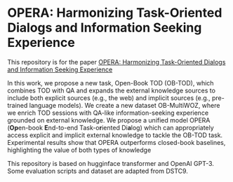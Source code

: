 # OPERA:  Harmonizing Task-Oriented Dialogs and Information Seeking Experience

This repository is for the paper [OPERA: Harmonizing Task-Oriented Dialogs and Information Seeking Experience](https://dl.acm.org/doi/abs/10.1145/3623381)

In this work, we propose a new task, Open-Book TOD (OB-TOD), which combines TOD with QA and expands the external knowledge sources to include both explicit sources (e.g., the web) and implicit sources (e.g., pre-trained language models). We create a new dataset OB-MultiWOZ, where we enrich TOD sessions with QA-like information-seeking experience grounded on external knowledge. We propose a unified model OPERA (**Op**en-book **E**nd-to-end Task-o**r**iented Di**a**log) which can appropriately access explicit and implicit external knowledge to tackle the OB-TOD task. Experimental results show that OPERA outperforms closed-book baselines, highlighting the value of both types of knowledge

This repository is based on hugginface transformer and OpenAI GPT-3. Some evaluation scripts and dataset are adapted from DSTC9.


